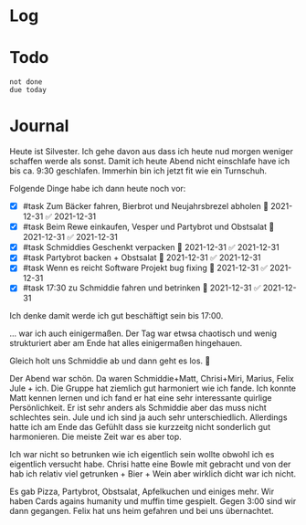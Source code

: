 # Log

# Todo
```tasks
not done
due today
```

# Journal 
Heute ist Silvester. Ich gehe davon aus dass ich heute nud morgen weniger schaffen werde als sonst. Damit ich heute Abend nicht einschlafe have ich bis ca. 9:30 geschlafen. Immerhin bin ich jetzt fit wie ein Turnschuh. 

Folgende Dinge habe ich dann heute noch vor: 
- [x] #task Zum Bäcker fahren, Bierbrot und Neujahrsbrezel abholen 📅 2021-12-31 ✅ 2021-12-31
- [x] #task Beim Rewe einkaufen, Vesper und Partybrot und Obstsalat 📅 2021-12-31 ✅ 2021-12-31
- [x] #task Schmiddies Geschenkt verpacken 📅 2021-12-31 ✅ 2021-12-31
- [x] #task Partybrot backen + Obstsalat 📅 2021-12-31 ✅ 2021-12-31
- [x] #task Wenn es reicht Software Projekt bug fixing 📅 2021-12-31 ✅ 2021-12-31
- [x] #task 17:30 zu Schmiddie fahren und betrinken 📅 2021-12-31 ✅ 2021-12-31

Ich denke damit werde ich gut beschäftigt sein bis 17:00.

... war ich auch einigermaßen. Der Tag war etwsa chaotisch und wenig strukturiert aber am Ende hat alles einigermaßen hingehauen. 

Gleich holt uns Schmiddie ab und dann geht es los. 🚀

Der Abend war schön. Da waren Schmiddie+Matt, Chrisi+Miri, Marius, Felix Jule + ich. Die Gruppe hat ziemlich gut harmoniert wie ich fande. Ich konnte Matt kennen lernen und ich fand er hat eine sehr interessante quirlige Persönlichkeit. Er ist sehr anders als Schmiddie aber das muss nicht schlechtes sein. Jule und ich sind ja auch sehr unterschiedlich. Allerdings hatte ich am Ende das Gefühlt dass sie kurzzeitg nicht sonderlich gut harmonieren. Die meiste Zeit war es aber top. 

Ich war nicht so betrunken wie ich eigentlich sein wollte obwohl ich es eigentlich versucht habe. Chrisi hatte eine Bowle mit gebracht und von der hab ich relativ viel getrunken + Bier + Wein aber wirklich dicht war ich nicht. 

Es gab Pizza, Partybrot, Obstsalat, Apfelkuchen und einiges mehr. Wir haben Cards agains humanity und muffin time gespielt. Gegen 3:00 sind wir dann gegangen. Felix hat uns heim gefahren und bei uns übernachtet. 